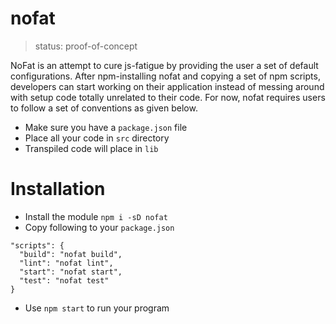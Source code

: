 # nofat

> status: proof-of-concept

NoFat is an attempt to cure js-fatigue by providing the user a set of default configurations. After npm-installing nofat and copying a set of npm scripts, developers can start working on their application instead of messing around with setup code totally unrelated to their code. For now, nofat requires users to follow a set of conventions as given below.

 - Make sure you have a `package.json` file
 - Place all your code in `src` directory
 - Transpiled code will place in `lib`


# Installation

 - Install the module `npm i -sD nofat`
 - Copy following to your `package.json`

```
"scripts": {
  "build": "nofat build",
  "lint": "nofat lint",
  "start": "nofat start",
  "test": "nofat test"
}
```

 - Use `npm start` to run your program
